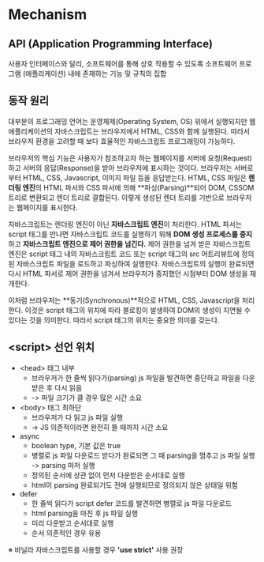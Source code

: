 # Mechanism

## API (Application Programming Interface)

사용자 인터페이스와 달리, 소프트웨어를 통해 상호 작용할 수 있도록 소프트웨어 프로그램 (애플리케이션) 내에 존재하는 기능 및 규칙의 집합

## 동작 원리

대부분의 프로그래밍 언어는 운영체제(Operating System, OS) 위에서 실행되지만 웹 애플리케이션의 자바스크립트는 브라우저에서 HTML, CSS와 함께 실행된다. 따라서 브라우저 환경을 고려할 때 보다 효율적인 자바스크립트 프로그래밍이 가능하다.

브라우저의 핵심 기능은 사용자가 참조하고자 하는 웹페이지를 서버에 요청(Request)하고 서버의 응답(Response)을 받아 브라우저에 표시하는 것이다. 브라우저는 서버로부터 HTML, CSS, Javascript, 이미지 파일 등을 응답받는다. HTML, CSS 파일은 **렌더링 엔진**의 HTML 파서와 CSS 파서에 의해 **파싱(Parsing)**되어 DOM, CSSOM 트리로 변환되고 렌더 트리로 결합된다. 이렇게 생성된 렌더 트리를 기반으로 브라우저는 웹페이지를 표시한다.

자바스크립트는 렌더링 엔진이 아닌 **자바스크립트 엔진**이 처리한다. HTML 파서는 script 태그를 만나면 자바스크립트 코드를 실행하기 위해 **DOM 생성 프로세스를 중지**하고 **자바스크립트 엔진으로 제어 권한을 넘긴다.** 제어 권한을 넘겨 받은 자바스크립트 엔진은 script 태그 내의 자바스크립트 코드 또는 script 태그의 src 어트리뷰트에 정의된 자바스크립트 파일을 로드하고 파싱하여 실행한다. 자바스크립트의 실행이 완료되면 다시 HTML 파서로 제어 권한을 넘겨서 브라우저가 중지했던 시점부터 DOM 생성을 재개한다.

이처럼 브라우저는 **동기(Synchronous)**적으로 HTML, CSS, Javascript을 처리한다. 이것은 script 태그의 위치에 따라 블로킹이 발생하여 DOM의 생성이 지연될 수 있다는 것을 의미한다. 따라서 script 태그의 위치는 중요한 의미를 갖는다.

## \<script> 선언 위치

* \<head> 태그 내부
  * 브라우저가 한 줄씩 읽다가(parsing) js 파일을 발견하면 중단하고 파일을 다운받은 후 다시 읽음
  * \-> 파일 크기가 클 경우 많은 시간 소요
* \<body> 태그 최하단
  * 브라우저가 다 읽고 js 파일 실행
  * \-> JS 의존적이라면 완전히 뜰 때까지 시간 소요
* async
  * boolean type, 기본 값은 true
  * 병렬로 js 파일 다운로드 받다가 완료되면 그 때 parsing을 멈추고 js 파일 실행 -> parsing 마저 실행
  * 정의된 순서에 상관 없이 먼저 다운받은 순서대로 실행
  * html이 parsing 완료되기도 전에 실행되므로 정의되지 않은 상태일 위험
* defer
  * 한 줄씩 읽다가 script defer 코드를 발견하면 병렬로 js 파일 다운로드
  * html parsing을 마친 후 js 파일 실행
  * 미리 다운받고 순서대로 실행
  * 순서 의존적인 경우 유용

※ 바닐라 자바스크립트를 사용할 경우 **'use strict'** 사용 권장
